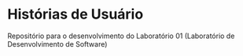 # Histórias de Usuário
Repositório para o desenvolvimento do Laboratório 01 (Laboratório de Desenvolvimento de Software)
